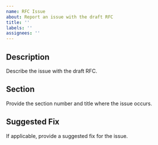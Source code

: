```yaml
---
name: RFC Issue
about: Report an issue with the draft RFC
title: ''
labels: ''
assignees: ''
---
```


## Description
Describe the issue with the draft RFC.

## Section
Provide the section number and title where the issue occurs.

## Suggested Fix
If applicable, provide a suggested fix for the issue.
